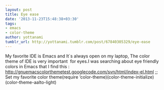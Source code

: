 ```yaml
---
layout: post
title: Eye ease
date: '2013-11-23T15:48:38+03:30'
tags:
- emacs
- color-theme
author: yottanami
tumblr_url: http://yottanami.tumblr.com/post/67840305329/eye-ease
---
```

My favorite IDE is Emacs and It`s always open on my laptop, The color theme of IDE is very important  for eyes.I was searching about eye friendly colors in Emacs that I find this :
http://gnuemacscolorthemetest.googlecode.com/svn/html/index-el.html
;; Set my favorite color theme(require ‘color-theme)(color-theme-initialize)(color-theme-aalto-light)
